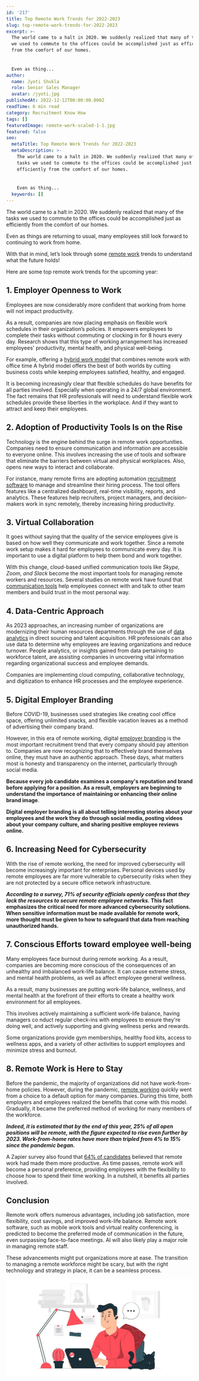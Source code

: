 ```yaml
---
id: '217'
title: Top Remote Work Trends for 2022-2023
slug: top-remote-work-trends-for-2022-2023
excerpt: >-
  The world came to a halt in 2020. We suddenly realized that many of the tasks
  we used to commute to the offices could be accomplished just as efficiently
  from the comfort of our homes.


  Even as thing...
author:
  name: Jyoti Shukla
  role: Senior Sales Manager
  avatar: /jyoti.jpg
publishedAt: 2022-12-12T00:00:00.000Z
readTime: 6 min read
category: Recruitment Know How
tags: []
featuredImage: remote-work-scaled-1-1.jpg
featured: false
seo:
  metaTitle: Top Remote Work Trends for 2022-2023
  metaDescription: >-
    The world came to a halt in 2020. We suddenly realized that many of the
    tasks we used to commute to the offices could be accomplished just as
    efficiently from the comfort of our homes.


    Even as thing...
  keywords: []
---
```


The world came to a halt in 2020. We suddenly realized that many of the tasks we used to commute to the offices could be accomplished just as efficiently from the comfort of our homes.

Even as things are returning to usual, many employees still look forward to continuing to work from home.

<!--more-->

With that in mind, let’s look through some [remote work](https://www.thetalentpool.ai/blogs/5-remote-working-mistakes-should-avoid) trends to understand what the future holds!

Here are some top remote work trends for the upcoming year:

## 1\. Employer Openness to Work  

Employees are now considerably more confident that working from home will not impact productivity.

As a result, companies are now placing emphasis on flexible work schedules in their organization’s policies. It empowers employees to complete their tasks without commuting or clocking in for 8 hours every day. Research shows that this type of working arrangement has increased employees' productivity, mental health, and physical well-being.

For example, offering a [hybrid work model](https://www.thetalentpool.ai/blogs/7-must-dos-for-businesses-transitioning-to-the-hybrid-work-model) that combines remote work with office time A hybrid model offers the best of both worlds by cutting business costs while keeping employees satisfied, healthy, and engaged.

It is becoming increasingly clear that flexible schedules do have benefits for all parties involved. Especially when operating in a 24/7 global environment. The fact remains that HR professionals will need to understand flexible work schedules provide these liberties in the workplace. And if they want to attract and keep their employees.

## 2\. Adoption of Productivity Tools Is on the Rise

Technology is the engine behind the surge in remote work opportunities. Companies need to ensure communication and information are accessible to everyone online. This involves increasing the use of tools and software that eliminate the barriers between virtual and physical workplaces. Also, opens new ways to interact and collaborate.

For instance, many remote firms are adopting automation [recruitment software](https://www.thetalentpool.ai/end-to-end-recruitment-process-lifecycle) to manage and streamline their hiring process. The tool offers features like a centralized dashboard, real-time visibility, reports, and analytics. These features help recruiters, project managers, and decision-makers work in sync remotely, thereby increasing hiring productivity.

## 3\. Virtual Collaboration

It goes without saying that the quality of the service employees give is based on how well they communicate and work together. Since a remote work setup makes it hard for employees to communicate every day. It is important to use a digital platform to help them bond and work together.

With this change, cloud-based unified communication tools like _Skype, Zoom, and Slack_ become the most important tools for managing remote workers and resources. Several studies on remote work have found that [communication tools](https://www.thetalentpool.ai/blogs/remote-working-collaboration-tools) help employees connect with and talk to other team members and build trust in the most personal way.

## 4\. Data-Centric Approach

As 2023 approaches, an increasing number of organizations are modernizing their human resources departments through the use of [data analytics](https://www.thetalentpool.ai/blogs/how-is-data-analytics-transforming-the-world-of-recruitment) in direct sourcing and talent acquisition. HR professionals can also use data to determine why employees are leaving organizations and reduce turnover. People analytics, or insights gained from data pertaining to workforce talent, are assisting companies in uncovering vital information regarding organizational success and employee demands.

Companies are implementing cloud computing, collaborative technology, and digitization to enhance HR processes and the employee experience.

## 5\. Digital Employer Branding

Before COVID-19, businesses used strategies like creating cool office space, offering unlimited snacks, and flexible vacation leaves as a method of advertising their company brand.

However, in this era of remote working, digital [employer branding](https://www.thetalentpool.ai/blogs/7-ways-boost-your-employer-brand) is the most important recruitment trend that every company should pay attention to. Companies are now recognizing that to effectively brand themselves online, they must have an authentic approach. These days, what matters most is honesty and transparency on the internet, particularly through social media.

**Because every job candidate examines a company's reputation and brand before applying for a position. As a result, employers are beginning to understand the importance of maintaining or enhancing their online brand image**.

**Digital employer branding is all about telling interesting stories about your employees and the work they do through social media, posting videos about your company culture, and sharing positive employee reviews online.**

## 6\. Increasing Need for Cybersecurity

With the rise of remote working, the need for improved cybersecurity will become increasingly important for enterprises. Personal devices used by remote employees are far more vulnerable to cybersecurity risks when they are not protected by a secure office network infrastructure.

**_According to a survey, 71% of security officials openly confess that they lack the resources to secure remote employee networks._ This fact emphasizes the critical need for more advanced cybersecurity solutions. When sensitive information must be made available for remote work, more thought must be given to how to safeguard that data from reaching unauthorized hands.**

## 7\. Conscious Efforts toward employee well-being

Many employees face burnout during remote working. As a result, companies are becoming more conscious of the consequences of an unhealthy and imbalanced work-life balance. It can cause extreme stress, and mental health problems, as well as affect employee general wellness.

As a result, many businesses are putting work-life balance, wellness, and mental health at the forefront of their efforts to create a healthy work environment for all employees.

This involves actively maintaining a sufficient work-life balance, having managers co nduct regular check-ins with employees to ensure they're doing well, and actively supporting and giving wellness perks and rewards.

Some organizations provide gym memberships, healthy food kits, access to wellness apps, and a variety of other activities to support employees and minimize stress and burnout.

## 8\. Remote Work is Here to Stay

Before the pandemic, the majority of organizations did not have work-from-home policies. However, during the pandemic, [remote working](https://www.thetalentpool.ai/blogs/5-tips-for-hiring-remote-workers) quickly went from a choice to a default option for many companies. During this time, both employers and employees realized the benefits that come with this model. Gradually, it became the preferred method of working for many members of the workforce.

_**Indeed, it is estimated that by the end of this year, 25% of all open positions will be remote, with the figure expected to rise even further by 2023. Work-from-home rates have more than tripled from 4% to 15% since the pandemic began.**_

A Zapier survey also found that [64% of candidates](https://zapier.com/blog/future-of-work-report/) believed that remote work had made them more productive. As time passes, remote work will become a personal preference, providing employees with the flexibility to choose how to spend their time working. In a nutshell, it benefits all parties involved.

## **Conclusion**

Remote work offers numerous advantages, including job satisfaction, more flexibility, cost savings, and improved work-life balance. Remote work software, such as mobile work tools and virtual reality conferencing, is predicted to become the preferred mode of communication in the future, even surpassing face-to-face meetings. AI will also likely play a major role in managing remote staff.

These advancements might put organizations more at ease. The transition to managing a remote workforce might be scary, but with the right technology and strategy in place, it can be a seamless process.

![remote-work](images/remote-work-scaled-1-1-1024x534.jpg)
